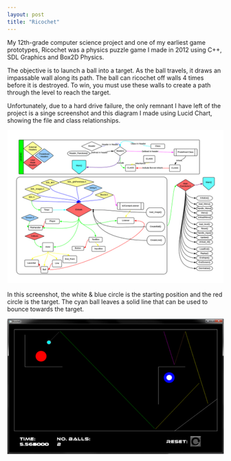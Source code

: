 ```yaml
---
layout: post
title: "Ricochet"
---
```


My 12th-grade computer science project and one of my earliest game prototypes, Ricochet was a physics puzzle game I made in 2012 using C++, SDL Graphics and Box2D Physics.

The objective is to launch a ball into a target. As the ball travels, it draws an impassable wall along its path. The ball can ricochet off walls 4 times before it is destroyed. To win, you must use these walls to create a path through the level to reach the target.

Unfortunately, due to a hard drive failure, the only remnant I have left of the project is a singe screenshot and this diagram I made using Lucid Chart, showing the file and class relationships.

![Relation Diagram](/assets/media/rico_diagram.png)

In this screenshot, the white & blue circle is the starting position and the red circle is the target. The cyan ball leaves a solid line that can be used to bounce towards the target.

![Relation Diagram](/assets/media/rico_ss.jpg)